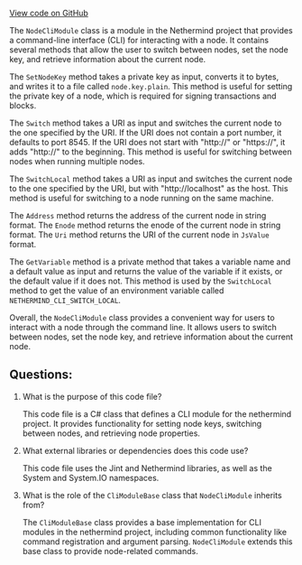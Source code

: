 [View code on GitHub](https://github.com/nethermindeth/nethermind/Nethermind.Cli/Modules/NodeCliModule.cs)

The `NodeCliModule` class is a module in the Nethermind project that provides a command-line interface (CLI) for interacting with a node. It contains several methods that allow the user to switch between nodes, set the node key, and retrieve information about the current node.

The `SetNodeKey` method takes a private key as input, converts it to bytes, and writes it to a file called `node.key.plain`. This method is useful for setting the private key of a node, which is required for signing transactions and blocks.

The `Switch` method takes a URI as input and switches the current node to the one specified by the URI. If the URI does not contain a port number, it defaults to port 8545. If the URI does not start with "http://" or "https://", it adds "http://" to the beginning. This method is useful for switching between nodes when running multiple nodes.

The `SwitchLocal` method takes a URI as input and switches the current node to the one specified by the URI, but with "http://localhost" as the host. This method is useful for switching to a node running on the same machine.

The `Address` method returns the address of the current node in string format. The `Enode` method returns the enode of the current node in string format. The `Uri` method returns the URI of the current node in `JsValue` format.

The `GetVariable` method is a private method that takes a variable name and a default value as input and returns the value of the variable if it exists, or the default value if it does not. This method is used by the `SwitchLocal` method to get the value of an environment variable called `NETHERMIND_CLI_SWITCH_LOCAL`.

Overall, the `NodeCliModule` class provides a convenient way for users to interact with a node through the command line. It allows users to switch between nodes, set the node key, and retrieve information about the current node.
## Questions: 
 1. What is the purpose of this code file?
    
    This code file is a C# class that defines a CLI module for the nethermind project. It provides functionality for setting node keys, switching between nodes, and retrieving node properties.

2. What external libraries or dependencies does this code use?
    
    This code file uses the Jint and Nethermind libraries, as well as the System and System.IO namespaces.

3. What is the role of the `CliModuleBase` class that `NodeCliModule` inherits from?
    
    The `CliModuleBase` class provides a base implementation for CLI modules in the nethermind project, including common functionality like command registration and argument parsing. `NodeCliModule` extends this base class to provide node-related commands.